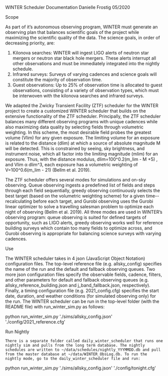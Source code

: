 WINTER Scheduler Documentation
Danielle Frostig 05/2020 


Scope 

As part of it’s autonomous observing program, WINTER must generate an observing plan that balances scientific goals of the project while maximizing the scientific quality of the data. The science goals, in order of decreasing priority, are:

1.	Kilonova searches: WINTER will ingest LIGO alerts of neutron star mergers or neutron star black hole mergers. These alerts interrupt all other observations and must be immediately integrated into the nightly schedule. 
2.	Infrared surveys: Surveys of varying cadences and science goals will constitute the majority of observation time.
3.	Guest observations: Up to 25% of observation time is allocated to guest observations, consisting of a variety of observation types, which must be interwoven with the kilonova searches and infrared surveys.

We adapted the Zwicky Transient Facility (ZTF) scheduler for the WINTER project to create a customized WINTER scheduler that builds on the extensive functionality of the ZTF scheduler. Principally, the ZTF scheduler balances many different observing programs with unique cadences while also maximizing data quality by selecting fields through volumetric weighting. In this scheme, the most desirable field probes the greatest volume (Vlim) for any given exposure. The limiting volume for an exposure is related to the distance (dlim) at which a source of absolute magnitude M will be detected. This is constrained by seeing, sky brightness, and instrument noise, which all factor into the limiting magnitude (mlim) for an exposure. Thus, with the distance modulus, dlim=100^0.2(m_lim - M +5) , and Vlim  α dlim^3, each exposure has a volumetric weighting of V=100^0.6(m_lim - 21) (Bellm et al. 2019). 

The ZTF scheduler offers several modes for simulations and on-sky observing. Queue observing ingests a predefined list of fields and steps through each field sequentially, greedy observing continuously selects the best target (based on the volumetric weighting scheme) for a given time--recalculating before each target, and Gurobi observing uses the Gurobi linear optimizer to solve a travelling salesman problem to optimize each night of observing (Bellm et al. 2019). All three modes are used in WINTER’s observing program: queue observing is suited for defined targets of opportunity, such as LIGO alerts, greedy observing works well for reference building surveys which contain too many fields to optimize across, and Gurobi observing is appropriate for balancing science surveys with varying cadences. 
   



Use 

The WINTER scheduler takes in 4 json (JavaScript Object Notation) configuration files. The top-level reference file (e.g. allsky_config) specifies the name of the run and the default and fallback observing queues. Two more json configuration files specify the observable fields, cadence, filters, and other parameters for default and fallback observing queues (e.g. allsky_reference_building.json and j_band_fallback.json, respectively). Finally, a timing configuration file (e.g. 2021_config.cfg) specifies the start date, duration, and weather conditions (for simulated observing only) for the run. The WINTER scheduler can be run in the top-level folder (with the README file) with run_winter_sim.py as follows:

python run_winter_sim.py './sims/allsky_config.json' './config/2021_reference.cfg'


Run Nightly

	There is a separate folder called daily_winter_scheduler that runs one nightly sim and pulls from the long term database. The nightly schedules are written to ~/data/schedules/nightly_YYYMMDD.db and pull from the master database at ~/data/WINTER_ObsLog.db. To run the nightly mode, go to the daily_winter_scheduler file and run:

python run_winter_sim.py './sims/allsky_config.json' './config/tonight.cfg'

